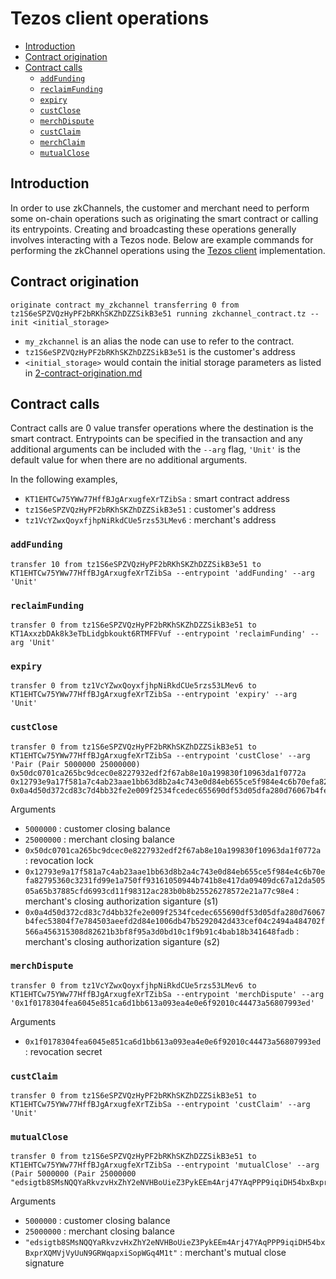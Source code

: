 # Tezos client operations
* [Introduction](#introduction)
* [Contract origination](#contract-origination)
* [Contract calls](#contract-calls)
    * [`addFunding`](#`addfunding`)
    * [`reclaimFunding`](#`reclaimFunding`)
    * [`expiry`](#`expiry`)
    * [`custClose`](#`custClose`)
    * [`merchDispute`](#`merchDispute`)
    * [`custClaim`](#`custClaim`)
    * [`merchClaim`](#`merchClaim`)
    * [`mutualClose`](#`mutualClose`)

## Introduction
In order to use zkChannels, the customer and merchant need to perform some on-chain operations such as originating the smart contract or calling its entrypoints. Creating and broadcasting these operations generally involves interacting with a Tezos node. Below are example commands for performing the zkChannel operations using the [Tezos client](https://gitlab.com/tezos/tezos.git) implementation.

## Contract origination
```
originate contract my_zkchannel transferring 0 from tz1S6eSPZVQzHyPF2bRKhSKZhDZZSikB3e51 running zkchannel_contract.tz --init <initial_storage>
```
- `my_zkchannel` is an alias the node can use to refer to the contract.
- `tz1S6eSPZVQzHyPF2bRKhSKZhDZZSikB3e51` is the customer's address 
- `<initial_storage>` would contain the initial storage parameters as listed in [2-contract-origination.md](2-contract-origination.md#initial-storage-arguments)


## Contract calls

Contract calls are 0 value transfer operations where the destination is the smart contract. Entrypoints can be specified in the transaction and any additional arguments can be included with the `--arg` flag, `'Unit'` is the default value for when there are no additional arguments. 

In the following examples, 
- `KT1EHTCw75YWw77HffBJgArxugfeXrTZibSa` : smart contract address
- `tz1S6eSPZVQzHyPF2bRKhSKZhDZZSikB3e51` : customer's address 
- `tz1VcYZwxQoyxfjhpNiRkdCUe5rzs53LMev6` : merchant's address


### `addFunding`
```
transfer 10 from tz1S6eSPZVQzHyPF2bRKhSKZhDZZSikB3e51 to KT1EHTCw75YWw77HffBJgArxugfeXrTZibSa --entrypoint 'addFunding' --arg 'Unit'
```

### `reclaimFunding`
```
transfer 0 from tz1S6eSPZVQzHyPF2bRKhSKZhDZZSikB3e51 to KT1AxxzbDAk8k3eTbLidgbkoukt6RTMFFVuf --entrypoint 'reclaimFunding' --arg 'Unit'
```

### `expiry`
```
transfer 0 from tz1VcYZwxQoyxfjhpNiRkdCUe5rzs53LMev6 to KT1EHTCw75YWw77HffBJgArxugfeXrTZibSa --entrypoint 'expiry' --arg 'Unit'
```

### `custClose`
```
transfer 0 from tz1S6eSPZVQzHyPF2bRKhSKZhDZZSikB3e51 to KT1EHTCw75YWw77HffBJgArxugfeXrTZibSa --entrypoint 'custClose' --arg 'Pair (Pair 5000000 25000000) 0x50dc0701ca265bc9dcec0e8227932edf2f67ab8e10a199830f10963da1f0772a 0x12793e9a17f581a7c4ab23aae1bb63d8b2a4c743e0d84eb655ce5f984e4c6b70efa82795360c3231fd99e1a750ff93161050944b741b8e417da09409dc67a12da50505a65b37885cfd6993cd11f98312ac283b0b8b25526278572e21a77c98e4 0x0a4d50d372cd83c7d4bb32fe2e009f2534fcedec655690df53d05dfa280d76067b4fec53804f7e784503aeefd2d84e1006db47b5292042d433cef04c2494a484702f566a456315308d82621b3bf8f95a3d0bd10c1f9b91c4bab18b341648fadb'
```
Arguments
- `5000000` : customer closing balance
- `25000000` : merchant closing balance
- `0x50dc0701ca265bc9dcec0e8227932edf2f67ab8e10a199830f10963da1f0772a` : revocation lock
- `0x12793e9a17f581a7c4ab23aae1bb63d8b2a4c743e0d84eb655ce5f984e4c6b70efa82795360c3231fd99e1a750ff93161050944b741b8e417da09409dc67a12da50505a65b37885cfd6993cd11f98312ac283b0b8b25526278572e21a77c98e4` : merchant's closing authorization siganture (s1)
- `0x0a4d50d372cd83c7d4bb32fe2e009f2534fcedec655690df53d05dfa280d76067b4fec53804f7e784503aeefd2d84e1006db47b5292042d433cef04c2494a484702f566a456315308d82621b3bf8f95a3d0bd10c1f9b91c4bab18b341648fadb` : merchant's closing authorization siganture (s2)

### `merchDispute`
```
transfer 0 from tz1VcYZwxQoyxfjhpNiRkdCUe5rzs53LMev6 to KT1EHTCw75YWw77HffBJgArxugfeXrTZibSa --entrypoint 'merchDispute' --arg '0x1f0178304fea6045e851ca6d1bb613a093ea4e0e6f92010c44473a56807993ed'
```
Arguments
- `0x1f0178304fea6045e851ca6d1bb613a093ea4e0e6f92010c44473a56807993ed` : revocation secret
### `custClaim`
```
transfer 0 from tz1S6eSPZVQzHyPF2bRKhSKZhDZZSikB3e51 to KT1EHTCw75YWw77HffBJgArxugfeXrTZibSa --entrypoint 'custClaim' --arg 'Unit'
```

### `mutualClose`
```
transfer 0 from tz1S6eSPZVQzHyPF2bRKhSKZhDZZSikB3e51 to KT1EHTCw75YWw77HffBJgArxugfeXrTZibSa --entrypoint 'mutualClose' --arg (Pair 5000000 (Pair 25000000 "edsigtb8SMsNQQYaRkvzvHxZhY2eNVHBoUieZ3PykEEm4Arj47YAqPPP9iqiDH54bxBxprXQMVjVyUuN9GRWqapxiSopWGq4M1t"))
```
Arguments
- `5000000` : customer closing balance
- `25000000` : merchant closing balance
- `"edsigtb8SMsNQQYaRkvzvHxZhY2eNVHBoUieZ3PykEEm4Arj47YAqPPP9iqiDH54bxBxprXQMVjVyUuN9GRWqapxiSopWGq4M1t"` : merchant's mutual close signature